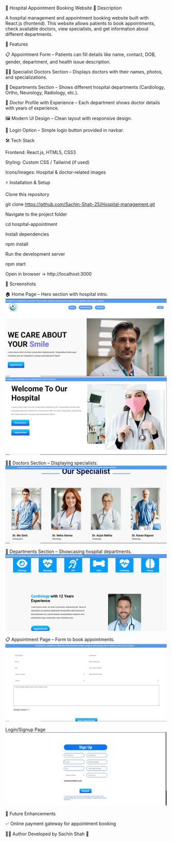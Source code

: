 🏥 Hospital Appointment Booking Website
📌 Description

A hospital management and appointment booking website built with React.js (frontend).
This website allows patients to book appointments, check available doctors, view specialists, and get information about different departments.


🚀 Features

📋 Appointment Form – Patients can fill details like name, contact, DOB, gender, department, and health issue description.

👨‍⚕️ Specialist Doctors Section – Displays doctors with their names, photos, and specializations.

🏥 Departments Section – Shows different hospital departments (Cardiology, Ortho, Neurology, Radiology, etc.).

📝 Doctor Profile with Experience – Each department shows doctor details with years of experience.

🖼️ Modern UI Design – Clean layout with responsive design.

🔐 Login Option – Simple login button provided in navbar.

🛠️ Tech Stack

Frontend: React.js, HTML5, CSS3

Styling: Custom CSS / Tailwind (if used)

Icons/Images: Hospital & doctor-related images


⚡ Installation & Setup

Clone this repository

git clone https://github.com/Sachin-Shah-25/Hospital-management.git


Navigate to the project folder

cd hospital-appointment


Install dependencies

npm install


Run the development server

npm start


Open in browser → http://localhost:3000

📸 Screenshots

🏠 Home Page – Hero section with hospital intro.
![Home ](./imgs/hos1.JPG)
![Home ](./imgs/hos2.JPG)



👨‍⚕️ Doctors Section – Displaying specialists.
![Doctors ](./imgs/hos4.JPG)

🏥 Departments Section – Showcasing hospital departments.
![Departments ](./imgs/hos3.JPG)

📋 Appointment Page – Form to book appointments.
![Appointment ](./imgs/hos5.JPG)

Login/Signup Page 
![Auth ](./imgs/hos6.JPG)





🔮 Future Enhancements

✅ Online payment gateway for appointment booking


👨‍💻 Author
Developed by Sachin Shah 🚀
